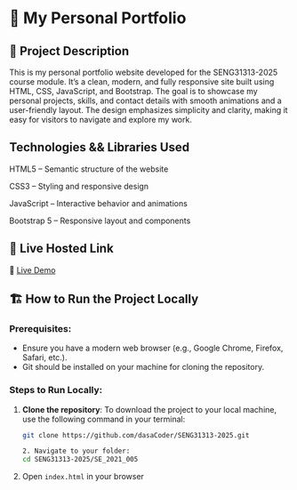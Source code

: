 # 🎨 My Personal Portfolio

## 📌 Project Description

This is my personal portfolio website developed for the SENG31313-2025 course module. It’s a clean, modern, and fully responsive site built using HTML, CSS, JavaScript, and Bootstrap. The goal is to showcase my personal projects, skills, and contact details with smooth animations and a user-friendly layout.
The design emphasizes simplicity and clarity, making it easy for visitors to navigate and explore my work.

## Technologies && Libraries Used
 HTML5 – Semantic structure of the website

CSS3 – Styling and responsive design

JavaScript – Interactive behavior and animations

Bootstrap 5 – Responsive layout and components

## 🚀 Live Hosted Link

🔗 [Live Demo](https://portfolio-website-rho-three-51.vercel.app/)

## 🏗️ How to Run the Project Locally

### Prerequisites:

- Ensure you have a modern web browser (e.g., Google Chrome, Firefox, Safari, etc.).
- Git should be installed on your machine for cloning the repository.

### Steps to Run Locally:

1. **Clone the repository**:
   To download the project to your local machine, use the following command in your terminal:

   ```bash
   git clone https://github.com/dasaCoder/SENG31313-2025.git

   2. Navigate to your folder:
   cd SENG31313-2025/SE_2021_005

2. Open `index.html` in your browser